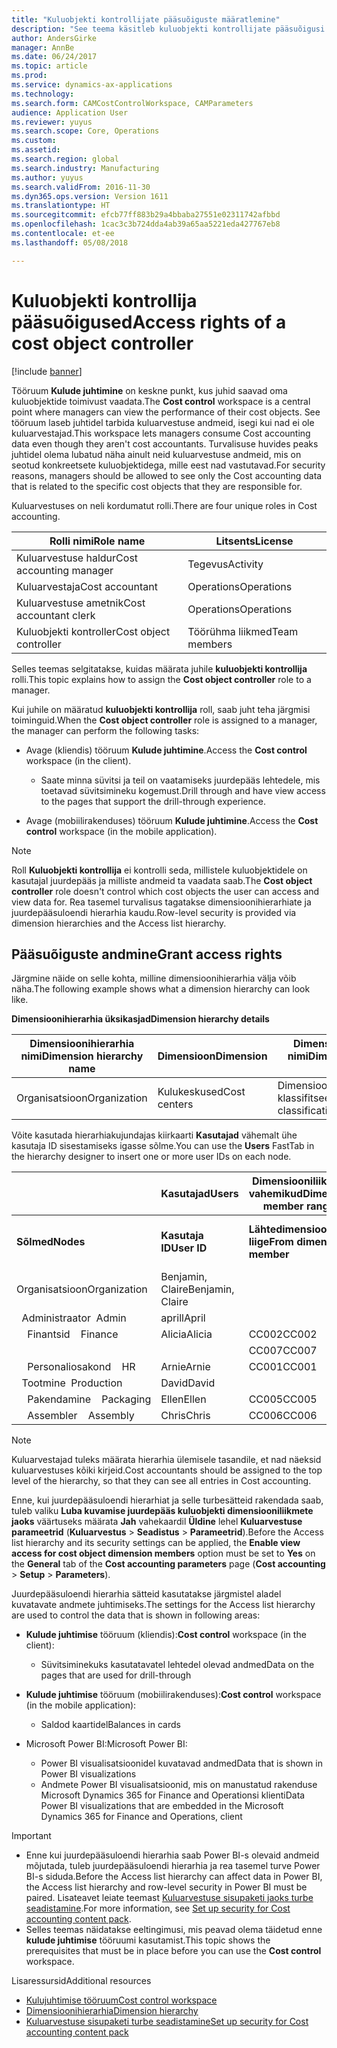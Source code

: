 ```yaml
---
title: "Kuluobjekti kontrollijate pääsuõiguste määratlemine"
description: "See teema käsitleb kuluobjekti kontrollijate pääsuõigusi."
author: AndersGirke
manager: AnnBe
ms.date: 06/24/2017
ms.topic: article
ms.prod: 
ms.service: dynamics-ax-applications
ms.technology: 
ms.search.form: CAMCostControlWorkspace, CAMParameters
audience: Application User
ms.reviewer: yuyus
ms.search.scope: Core, Operations
ms.custom: 
ms.assetid: 
ms.search.region: global
ms.search.industry: Manufacturing
ms.author: yuyus
ms.search.validFrom: 2016-11-30
ms.dyn365.ops.version: Version 1611
ms.translationtype: HT
ms.sourcegitcommit: efcb77ff883b29a4bbaba27551e02311742afbbd
ms.openlocfilehash: 1cac3c3b724dda4ab39a65aa5221eda427767eb8
ms.contentlocale: et-ee
ms.lasthandoff: 05/08/2018

---
```


# <a name="access-rights-of-a-cost-object-controller"></a><span data-ttu-id="7ea79-103">Kuluobjekti kontrollija pääsuõigused</span><span class="sxs-lookup"><span data-stu-id="7ea79-103">Access rights of a cost object controller</span></span>

[!include [banner](../includes/banner.md)]

<span data-ttu-id="7ea79-104">Tööruum **Kulude juhtimine** on keskne punkt, kus juhid saavad oma kuluobjektide toimivust vaadata.</span><span class="sxs-lookup"><span data-stu-id="7ea79-104">The **Cost control** workspace is a central point where managers can view the performance of their cost objects.</span></span> <span data-ttu-id="7ea79-105">See tööruum laseb juhtidel tarbida kuluarvestuse andmeid, isegi kui nad ei ole kuluarvestajad.</span><span class="sxs-lookup"><span data-stu-id="7ea79-105">This workspace lets managers consume Cost accounting data even though they aren't cost accountants.</span></span> <span data-ttu-id="7ea79-106">Turvalisuse huvides peaks juhtidel olema lubatud näha ainult neid kuluarvestuse andmeid, mis on seotud konkreetsete kuluobjektidega, mille eest nad vastutavad.</span><span class="sxs-lookup"><span data-stu-id="7ea79-106">For security reasons, managers should be allowed to see only the Cost accounting data that is related to the specific cost objects that they are responsible for.</span></span>

<span data-ttu-id="7ea79-107">Kuluarvestuses on neli kordumatut rolli.</span><span class="sxs-lookup"><span data-stu-id="7ea79-107">There are four unique roles in Cost accounting.</span></span>

| <span data-ttu-id="7ea79-108">Rolli nimi</span><span class="sxs-lookup"><span data-stu-id="7ea79-108">Role name</span></span>               | <span data-ttu-id="7ea79-109">Litsents</span><span class="sxs-lookup"><span data-stu-id="7ea79-109">License</span></span>      |
|-------------------------|--------------|
| <span data-ttu-id="7ea79-110">Kuluarvestuse haldur</span><span class="sxs-lookup"><span data-stu-id="7ea79-110">Cost accounting manager</span></span> | <span data-ttu-id="7ea79-111">Tegevus</span><span class="sxs-lookup"><span data-stu-id="7ea79-111">Activity</span></span>     |
| <span data-ttu-id="7ea79-112">Kuluarvestaja</span><span class="sxs-lookup"><span data-stu-id="7ea79-112">Cost accountant</span></span>         | <span data-ttu-id="7ea79-113">Operations</span><span class="sxs-lookup"><span data-stu-id="7ea79-113">Operations</span></span>   |
| <span data-ttu-id="7ea79-114">Kuluarvestuse ametnik</span><span class="sxs-lookup"><span data-stu-id="7ea79-114">Cost accountant clerk</span></span>   | <span data-ttu-id="7ea79-115">Operations</span><span class="sxs-lookup"><span data-stu-id="7ea79-115">Operations</span></span>   |
| <span data-ttu-id="7ea79-116">Kuluobjekti kontroller</span><span class="sxs-lookup"><span data-stu-id="7ea79-116">Cost object controller</span></span>  | <span data-ttu-id="7ea79-117">Töörühma liikmed</span><span class="sxs-lookup"><span data-stu-id="7ea79-117">Team members</span></span> |

<span data-ttu-id="7ea79-118">Selles teemas selgitatakse, kuidas määrata juhile **kuluobjekti kontrollija** rolli.</span><span class="sxs-lookup"><span data-stu-id="7ea79-118">This topic explains how to assign the **Cost object controller** role to a manager.</span></span>

<span data-ttu-id="7ea79-119">Kui juhile on määratud **kuluobjekti kontrollija** roll, saab juht teha järgmisi toiminguid.</span><span class="sxs-lookup"><span data-stu-id="7ea79-119">When the **Cost object controller** role is assigned to a manager, the manager can perform the following tasks:</span></span>

- <span data-ttu-id="7ea79-120">Avage (kliendis) tööruum **Kulude juhtimine**.</span><span class="sxs-lookup"><span data-stu-id="7ea79-120">Access the **Cost control** workspace (in the client).</span></span>

    - <span data-ttu-id="7ea79-121">Saate minna süvitsi ja teil on vaatamiseks juurdepääs lehtedele, mis toetavad süvitsimineku kogemust.</span><span class="sxs-lookup"><span data-stu-id="7ea79-121">Drill through and have view access to the pages that support the drill-through experience.</span></span>

- <span data-ttu-id="7ea79-122">Avage (mobiilirakenduses) tööruum **Kulude juhtimine**.</span><span class="sxs-lookup"><span data-stu-id="7ea79-122">Access the **Cost control** workspace (in the mobile application).</span></span>

> [!NOTE]
> <span data-ttu-id="7ea79-123">Roll **Kuluobjekti kontrollija** ei kontrolli seda, millistele kuluobjektidele on kasutajal juurdepääs ja milliste andmeid ta vaadata saab.</span><span class="sxs-lookup"><span data-stu-id="7ea79-123">The **Cost object controller** role doesn't control which cost objects the user can access and view data for.</span></span> <span data-ttu-id="7ea79-124">Rea tasemel turvalisus tagatakse dimensioonihierarhiate ja juurdepääsuloendi hierarhia kaudu.</span><span class="sxs-lookup"><span data-stu-id="7ea79-124">Row-level security is provided via dimension hierarchies and the Access list hierarchy.</span></span>

## <a name="grant-access-rights"></a><span data-ttu-id="7ea79-125">Pääsuõiguste andmine</span><span class="sxs-lookup"><span data-stu-id="7ea79-125">Grant access rights</span></span>
<span data-ttu-id="7ea79-126">Järgmine näide on selle kohta, milline dimensioonihierarhia välja võib näha.</span><span class="sxs-lookup"><span data-stu-id="7ea79-126">The following example shows what a dimension hierarchy can look like.</span></span>

<span data-ttu-id="7ea79-127">**Dimensioonihierarhia üksikasjad**</span><span class="sxs-lookup"><span data-stu-id="7ea79-127">**Dimension hierarchy details**</span></span>

| <span data-ttu-id="7ea79-128">Dimensioonihierarhia nimi</span><span class="sxs-lookup"><span data-stu-id="7ea79-128">Dimension hierarchy name</span></span> | <span data-ttu-id="7ea79-129">Dimensioon</span><span class="sxs-lookup"><span data-stu-id="7ea79-129">Dimension</span></span>    | <span data-ttu-id="7ea79-130">Dimensiooni hierarhia tüübi nimi</span><span class="sxs-lookup"><span data-stu-id="7ea79-130">Dimension hierarchy type name</span></span>      | <span data-ttu-id="7ea79-131">Juurdepääsuloendi hierarhia</span><span class="sxs-lookup"><span data-stu-id="7ea79-131">Access list hierarchy</span></span> |
|--------------------------|--------------|------------------------------------|-----------------------|
| <span data-ttu-id="7ea79-132">Organisatsioon</span><span class="sxs-lookup"><span data-stu-id="7ea79-132">Organization</span></span>             | <span data-ttu-id="7ea79-133">Kulukeskused</span><span class="sxs-lookup"><span data-stu-id="7ea79-133">Cost centers</span></span> | <span data-ttu-id="7ea79-134">Dimensiooni klassifitseerimishierarhia</span><span class="sxs-lookup"><span data-stu-id="7ea79-134">Dimension classification hierarchy</span></span> | <span data-ttu-id="7ea79-135">**Jah**</span><span class="sxs-lookup"><span data-stu-id="7ea79-135">**Yes**</span></span>               |

<span data-ttu-id="7ea79-136">Võite kasutada hierarhiakujundajas kiirkaarti **Kasutajad** vähemalt ühe kasutaja ID sisestamiseks igasse sõlme.</span><span class="sxs-lookup"><span data-stu-id="7ea79-136">You can use the **Users** FastTab in the hierarchy designer to insert one or more user IDs on each node.</span></span>

|                                   | <span data-ttu-id="7ea79-137">Kasutajad</span><span class="sxs-lookup"><span data-stu-id="7ea79-137">Users</span></span>            | <span data-ttu-id="7ea79-138">Dimensiooniliikmete vahemikud</span><span class="sxs-lookup"><span data-stu-id="7ea79-138">Dimension member ranges</span></span>   |                         |
|-----------------------------------|------------------|---------------------------|-------------------------|
| <span data-ttu-id="7ea79-139">**Sõlmed**</span><span class="sxs-lookup"><span data-stu-id="7ea79-139">**Nodes**</span></span>                         | <span data-ttu-id="7ea79-140">**Kasutaja ID**</span><span class="sxs-lookup"><span data-stu-id="7ea79-140">**User ID**</span></span>      | <span data-ttu-id="7ea79-141">**Lähtedimensiooni liige**</span><span class="sxs-lookup"><span data-stu-id="7ea79-141">**From dimension member**</span></span> | <span data-ttu-id="7ea79-142">**Sihtdimensiooni liige**</span><span class="sxs-lookup"><span data-stu-id="7ea79-142">**To dimension member**</span></span> |
| <span data-ttu-id="7ea79-143">Organisatsioon</span><span class="sxs-lookup"><span data-stu-id="7ea79-143">Organization</span></span>                      | <span data-ttu-id="7ea79-144">Benjamin, Claire</span><span class="sxs-lookup"><span data-stu-id="7ea79-144">Benjamin, Claire</span></span> |                           |                         |
| <span data-ttu-id="7ea79-145">&nbsp;&nbsp;Administraator</span><span class="sxs-lookup"><span data-stu-id="7ea79-145">&nbsp;&nbsp;Admin</span></span>                 | <span data-ttu-id="7ea79-146">aprill</span><span class="sxs-lookup"><span data-stu-id="7ea79-146">April</span></span>            |                           |                         |
| <span data-ttu-id="7ea79-147">&nbsp;&nbsp;&nbsp;&nbsp;Finantsid</span><span class="sxs-lookup"><span data-stu-id="7ea79-147">&nbsp;&nbsp;&nbsp;&nbsp;Finance</span></span>   | <span data-ttu-id="7ea79-148">Alicia</span><span class="sxs-lookup"><span data-stu-id="7ea79-148">Alicia</span></span>           | <span data-ttu-id="7ea79-149">CC002</span><span class="sxs-lookup"><span data-stu-id="7ea79-149">CC002</span></span>                     | <span data-ttu-id="7ea79-150">CC003</span><span class="sxs-lookup"><span data-stu-id="7ea79-150">CC003</span></span>                   |
|                                   |                  | <span data-ttu-id="7ea79-151">CC007</span><span class="sxs-lookup"><span data-stu-id="7ea79-151">CC007</span></span>                     | <span data-ttu-id="7ea79-152">CC007</span><span class="sxs-lookup"><span data-stu-id="7ea79-152">CC007</span></span>                   |
| <span data-ttu-id="7ea79-153">&nbsp;&nbsp;&nbsp;&nbsp;Personaliosakond</span><span class="sxs-lookup"><span data-stu-id="7ea79-153">&nbsp;&nbsp;&nbsp;&nbsp;HR</span></span>        | <span data-ttu-id="7ea79-154">Arnie</span><span class="sxs-lookup"><span data-stu-id="7ea79-154">Arnie</span></span>            | <span data-ttu-id="7ea79-155">CC001</span><span class="sxs-lookup"><span data-stu-id="7ea79-155">CC001</span></span>                     | <span data-ttu-id="7ea79-156">CC001</span><span class="sxs-lookup"><span data-stu-id="7ea79-156">CC001</span></span>                   |
| <span data-ttu-id="7ea79-157">&nbsp;&nbsp;Tootmine</span><span class="sxs-lookup"><span data-stu-id="7ea79-157">&nbsp;&nbsp;Production</span></span>            | <span data-ttu-id="7ea79-158">David</span><span class="sxs-lookup"><span data-stu-id="7ea79-158">David</span></span>            |                           |                         |
| <span data-ttu-id="7ea79-159">&nbsp;&nbsp;&nbsp;&nbsp;Pakendamine</span><span class="sxs-lookup"><span data-stu-id="7ea79-159">&nbsp;&nbsp;&nbsp;&nbsp;Packaging</span></span> | <span data-ttu-id="7ea79-160">Ellen</span><span class="sxs-lookup"><span data-stu-id="7ea79-160">Ellen</span></span>            | <span data-ttu-id="7ea79-161">CC005</span><span class="sxs-lookup"><span data-stu-id="7ea79-161">CC005</span></span>                     | <span data-ttu-id="7ea79-162">CC005</span><span class="sxs-lookup"><span data-stu-id="7ea79-162">CC005</span></span>                   |
| <span data-ttu-id="7ea79-163">&nbsp;&nbsp;&nbsp;&nbsp;Assembler</span><span class="sxs-lookup"><span data-stu-id="7ea79-163">&nbsp;&nbsp;&nbsp;&nbsp;Assembly</span></span>  | <span data-ttu-id="7ea79-164">Chris</span><span class="sxs-lookup"><span data-stu-id="7ea79-164">Chris</span></span>            | <span data-ttu-id="7ea79-165">CC006</span><span class="sxs-lookup"><span data-stu-id="7ea79-165">CC006</span></span>                     | <span data-ttu-id="7ea79-166">CC006</span><span class="sxs-lookup"><span data-stu-id="7ea79-166">CC006</span></span>                   |

> [!NOTE]
> <span data-ttu-id="7ea79-167">Kuluarvestajad tuleks määrata hierarhia ülemisele tasandile, et nad näeksid kuluarvestuses kõiki kirjeid.</span><span class="sxs-lookup"><span data-stu-id="7ea79-167">Cost accountants should be assigned to the top level of the hierarchy, so that they can see all entries in Cost accounting.</span></span>

<span data-ttu-id="7ea79-168">Enne, kui juurdepääsuloendi hierarhiat ja selle turbesätteid rakendada saab, tuleb valiku **Luba kuvamise juurdepääs kuluobjekti dimensiooniliikmete jaoks** väärtuseks määrata **Jah** vahekaardil **Üldine** lehel **Kuluarvestuse parameetrid** (**Kuluarvestus** > **Seadistus** > **Parameetrid**).</span><span class="sxs-lookup"><span data-stu-id="7ea79-168">Before the Access list hierarchy and its security settings can be applied, the **Enable view access for cost object dimension members** option must be set to **Yes** on the **General** tab of the **Cost accounting parameters** page (**Cost accounting** > **Setup** > **Parameters**).</span></span>

<span data-ttu-id="7ea79-169">Juurdepääsuloendi hierarhia sätteid kasutatakse järgmistel aladel kuvatavate andmete juhtimiseks.</span><span class="sxs-lookup"><span data-stu-id="7ea79-169">The settings for the Access list hierarchy are used to control the data that is shown in following areas:</span></span>

- <span data-ttu-id="7ea79-170">**Kulude juhtimise** tööruum (kliendis):</span><span class="sxs-lookup"><span data-stu-id="7ea79-170">**Cost control** workspace (in the client):</span></span>

    - <span data-ttu-id="7ea79-171">Süvitsiminekuks kasutatavatel lehtedel olevad andmed</span><span class="sxs-lookup"><span data-stu-id="7ea79-171">Data on the pages that are used for drill-through</span></span>

- <span data-ttu-id="7ea79-172">**Kulude juhtimise** tööruum (mobiilirakenduses):</span><span class="sxs-lookup"><span data-stu-id="7ea79-172">**Cost control** workspace (in the mobile application):</span></span>

    - <span data-ttu-id="7ea79-173">Saldod kaartidel</span><span class="sxs-lookup"><span data-stu-id="7ea79-173">Balances in cards</span></span>

- <span data-ttu-id="7ea79-174">Microsoft Power BI:</span><span class="sxs-lookup"><span data-stu-id="7ea79-174">Microsoft Power BI:</span></span>

    - <span data-ttu-id="7ea79-175">Power BI visualisatsioonidel kuvatavad andmed</span><span class="sxs-lookup"><span data-stu-id="7ea79-175">Data that is shown in Power BI visualizations</span></span>
    - <span data-ttu-id="7ea79-176">Andmete Power BI visualisatsioonid, mis on manustatud rakenduse Microsoft Dynamics 365 for Finance and Operationsi klienti</span><span class="sxs-lookup"><span data-stu-id="7ea79-176">Data Power BI visualizations that are embedded in the Microsoft Dynamics 365 for Finance and Operations, client</span></span>

> [!IMPORTANT]
> - <span data-ttu-id="7ea79-177">Enne kui juurdepääsuloendi hierarhia saab Power BI-s olevaid andmeid mõjutada, tuleb juurdepääsuloendi hierarhia ja rea tasemel turve Power BI-s siduda.</span><span class="sxs-lookup"><span data-stu-id="7ea79-177">Before the Access list hierarchy can affect data in Power BI, the Access list hierarchy and row-level security in Power BI must be paired.</span></span> <span data-ttu-id="7ea79-178">Lisateavet leiate teemast [Kuluarvestuse sisupaketi jaoks turbe seadistamine](../../dev-itpro/analytics/setup-security-cost-accounting-content-pack.md).</span><span class="sxs-lookup"><span data-stu-id="7ea79-178">For more information, see [Set up security for Cost accounting content pack](../../dev-itpro/analytics/setup-security-cost-accounting-content-pack.md).</span></span>
> - <span data-ttu-id="7ea79-179">Selles teemas näidatakse eeltingimusi, mis peavad olema täidetud enne **kulude juhtimise** tööruumi kasutamist.</span><span class="sxs-lookup"><span data-stu-id="7ea79-179">This topic shows the prerequisites that must be in place before you can use the **Cost control** workspace.</span></span>

<span data-ttu-id="7ea79-180">Lisaressursid</span><span class="sxs-lookup"><span data-stu-id="7ea79-180">Additional resources</span></span>

- [<span data-ttu-id="7ea79-181">Kulujuhtimise tööruum</span><span class="sxs-lookup"><span data-stu-id="7ea79-181">Cost control workspace</span></span>](cost-control-workspace.md)
- [<span data-ttu-id="7ea79-182">Dimensioonihierarhia</span><span class="sxs-lookup"><span data-stu-id="7ea79-182">Dimension hierarchy</span></span>](dimension-hierarchy.md)
- [<span data-ttu-id="7ea79-183">Kuluarvestuse sisupaketi turbe seadistamine</span><span class="sxs-lookup"><span data-stu-id="7ea79-183">Set up security for Cost accounting content pack</span></span>](../../dev-itpro/analytics/setup-security-cost-accounting-content-pack.md)

